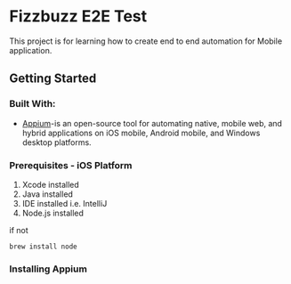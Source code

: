 # Fizzbuzz E2E Test
This project is for learning how to create end to end automation for Mobile application.
## Getting Started
### Built With:
* [Appium](http://appium.io/docs/en/about-appium/intro/)-is an open-source tool for automating native, mobile web, and hybrid applications on iOS mobile, Android mobile, and Windows desktop platforms.

### Prerequisites - iOS Platform
1. Xcode installed
2. Java installed
3. IDE installed i.e. IntelliJ
4. Node.js installed

if not
```
brew install node
```

### Installing Appium
